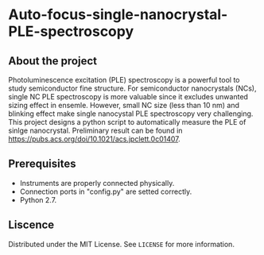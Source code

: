 # **Auto-focus-single-nanocrystal-PLE-spectroscopy**

## **About the project**

Photoluminescence excitation (PLE) spectroscopy is a powerful tool to study semiconductor fine structure. For semiconductor nanocrystals (NCs), single NC PLE spectroscopy is more valuable since it excludes unwanted sizing effect in ensemle. However, small NC size (less than 10 nm) and blinking effect make single nanocystal PLE spectroscopy very challenging. This project designs a python script to automatically measure the PLE of sinlge nanocrystal. Preliminary result can be found in https://pubs.acs.org/doi/10.1021/acs.jpclett.0c01407.

## **Prerequisites**

* Instruments are properly connected physically.
* Connection ports in "config.py" are setted correctly.
* Python 2.7. 

## **Liscence**

Distributed under the MIT License. See `LICENSE` for more information.



